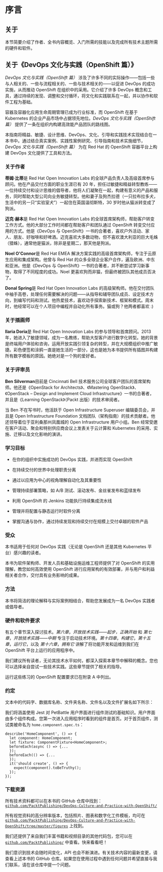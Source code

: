 # 序言

## 关于

本节简要介绍了作者、全书内容概览、入门所需的技能以及完成所有技术主题所需的硬件和软件。

## 关于《DevOps 文化与实践（OpenShift 篇）》

*DevOps 文化与实践（OpenShift 篇）* 涉及了许多不同的实际操作——包括一些与人相关的、一些与流程相关的、一些与技术相关的——以促进 DevOps 的成功实施，从而推动 OpenShift 在组织中的采用。它介绍了许多 DevOps 概念和工具，通过持续的发现、调整和交付循环，将文化和实践联系在一起，并以协作和软件工程为基础。

容器及容器化应用生命周期管理已成为行业标准，而 OpenShift 在基于 Kubernetes 的企业产品市场中占据领先地位。*DevOps 文化与实践（OpenShift 篇）* 提供了一条在组织内构建高效能产品团队的路线图。

本指南将精益、敏捷、设计思维、DevOps、文化、引导和实践技术实现结合在一本书中。通过结合真实案例、实践性案例研究、引导指南和技术实施细节，*DevOps 文化与实践（OpenShift 篇）* 为在 Red Hat 的 OpenShift 容器平台上构建 DevOps 文化提供了工具和方法。

### 关于作者

**蒂姆·比蒂**是 Red Hat Open Innovation Labs 的全球产品负责人及高级首席参与顾问。他在产品交付方面的职业生涯已有 20 年，担任过敏捷和精益转型教练——一位持续交付和设计思维的倡导者，他将人们凝聚在一起，构建有意义的产品和服务，同时帮助大型公司向业务敏捷转型。他和妻子及狗杰拉德（一只拉布拉多犬，生活中的另一只“实验室犬”）一起住在英国温彻斯特，30 岁时他从猫派转变成了狗派。

**迈克·赫本**是 Red Hat Open Innovation Labs 的全球首席架构师，帮助客户转变工作方式。他的大部分工作时间都在帮助客户和团队通过 OpenShift 转变交付应用的方式。他是《DevOps 与 OpenShift》一书的合著者，喜欢户外活动、家人、朋友、好咖啡和好啤酒。迈克喜欢大多数动物，但不喜欢澳大利亚的巨大毛蛛（猎蛛），通常他是猫派，除非是星期二，那天他是狗派。

**Noel O'Connor**是 Red Hat EMEA 解决方案实践的高级首席架构师，专注于云原生应用和集成架构。他曾与 Red Hat 的众多全球企业客户合作，遍及欧洲、中东和亚洲。他是《DevOps 与 OpenShift》一书的合著者，并不断尝试学习新事物，取得了不同程度的成功。Noel 更喜欢狗而非猫，但最终被团队其他成员否决了。

**Donal Spring**是 Red Hat Open Innovation Labs 的高级架构师。他在交付团队中袖手高卷，处理任何需要解决的问题——从指导和辅导团队成员、设定技术方向，到编写代码和测试。他热爱技术，喜欢动手探索新技术、框架和模式。周末时，他经常可以在个人项目中编程并自动化所有事务。猫或狗？他两者都喜欢 :)

### 关于插画师

**Ilaria Doria**是 Red Hat Open Innovation Labs 的参与领导和首席顾问。2013 年，她进入了敏捷领域，成为一名教练，帮助大型客户进行数字化转型。她的背景是终端用户体验和咨询，运用开放实践引领复杂的转型，并在大规模组织中推广敏捷。彩色便签和涂鸦一直是她生活的一部分，这也是她为本书提供所有插图并构建所有数字模板的原因。她绝对是一个狗的爱好者。

### 关于评审员

**Ben Silverman**目前是 Cincinnati Bell 技术服务公司全球客户团队的首席架构师。他还是《OpenStack for Architects》、《Mastering OpenStack》、《OpenStack – Design and Implement Cloud Infrastructure》一书的合著者，并且是《Learning OpenStack》（Packt 出版）的技术审阅者。

当 Ben 不在写书时，他活跃于 Open Infrastructure Superuser 编辑委员会，并且是 Open Infrastructure Foundation 文档团队（架构指南）的技术贡献者。他还领导着位于亚利桑那州凤凰城的 Open Infrastructure 用户小组。Ben 经常受邀在客户活动、聚会和特别供应商会议上发表关于云计算和 Kubernetes 的采用、实施、迁移以及文化影响的演讲。

### 学习目标

+   在你的组织中实施成功的 DevOps 实践，并进而实现 OpenShift

+   在持续交付的世界中处理职责分离

+   通过以应用为中心的视角理解自动化及其重要性

+   管理持续部署策略，如 A/B 测试、滚动发布、金丝雀发布和蓝绿发布

+   利用 OpenShift 的 Jenkins 功能执行持续集成流水线

+   管理并将配置与静态运行时软件分离

+   掌握沟通与协作，通过持续发现和持续交付在规模上交付卓越的软件产品

### 受众

本书适用于任何对 DevOps 实践（无论是 OpenShift 还是其他 Kubernetes 平台）感兴趣的读者。

本书为软件架构师、开发人员和基础设施运维工程师提供了对 OpenShift 的实用理解，教您如何高效使用 OpenShift 进行应用架构的有效部署，并与用户和利益相关者合作，交付具有业务影响的成果。

### 方法

本书将简洁的理论解释与实际案例相结合，帮助您发展成为一名 DevOps 实践者或倡导者。

### 硬件和软件要求

有五个章节深入探讨技术。*第六章*，*开放技术实践——起步，正确开始* 和 *第七章*，*开放技术实践——中期* 专注于启动技术环境。*第十四章*，*构建它*，*第十五章*，*运行它*，以及 *第十六章*，*拥有它* 讲解了将功能开发和运维到我们在 OpenShift 平台上运行的应用程序中。

我们建议所有读者，无论其技术水平如何，都深入探索本章节中解释的概念。您也可以选择亲自尝试一些技术实践。这些章节提供了相关的指导。

运行这些练习的 OpenShift 配置要求已在附录 A 中列出。

### 约定

文本中的代码字、数据库名称、文件夹名称、文件名以及文件扩展名如下所示：

我们将涵盖使用 Jest 对 PetBattle 用户界面进行组件测试的基础知识。用户界面由多个组件构成。您第一次进入应用程序时看到的组件是首页。对于首页组件，测试类被命名为 `home.component.spec.ts`：

```
describe('HomeComponent', () => {
  let component: HomeComponent;
  let fixture: ComponentFixture<HomeComponent>;
  beforeEach(async () => {...
  });
  beforeEach(() => {...
  });
  it('should create', () => {
    expect(component).toBeTruthy();
  });
});
```

### 下载资源

所有技术资料都可以在本书的 GitHub 仓库中找到：[`github.com/PacktPublishing/DevOps-Culture-and-Practice-with-OpenShift/`](https://github.com/PacktPublishing/DevOps-Culture-and-Practice-with-OpenShift/)

所有视觉资料的高分辨率版本，包括照片、图表和数字化工件模板，均可在 [`github.com/PacktPublishing/DevOps-Culture-and-Practice-with-OpenShift/tree/master/figures`](https://github.com/PacktPublishing/DevOps-Culture-and-Practice-with-OpenShift/tree/master/figures) 上找到。

我们还提供了来自我们丰富书籍和视频目录的其他代码包，您可以在 [`github.com/PacktPublishing/`](https://github.com/PacktPublishing/) 中查看。快来看看吧！

我们意识到技术会随时间变化，API 也会不断演进。有关技术内容的最新变更，请查看上述本书的 GitHub 仓库。如果您在使用过程中遇到任何问题并希望直接与我们联系，请在该仓库中提一个问题。
